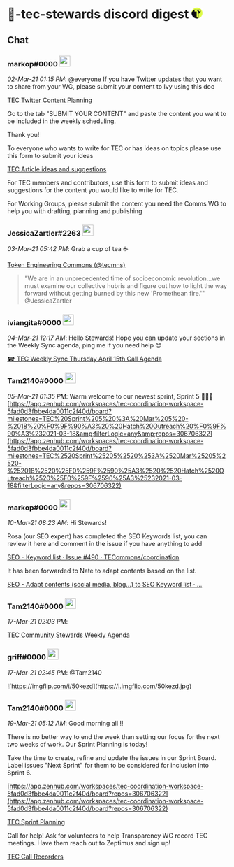 # &#127806;-tec-stewards discord digest <img src="https://github.com/CommonsBuild/tec-branding-assets/blob/main/Logo/Icon/TEC%20Icon%20Color@2x.png?raw=true"  width="25" height="25" /></h3>


## Chat


<h3>markop#0000  <img src="https://cdn.discordapp.com/avatars/815624775724564510/a8e2fa24b7db895b863d52ced04908d7.png" width="25" height="25" /></h3>

_02-Mar-21 01:15 PM_:	@everyone If you have Twitter updates that you want to share from your WG, please submit your content to Ivy using this doc 

[TEC Twitter Content Planning](https://docs.google.com/spreadsheets/d/1TEag2jkNqgpFX9oqsqHZ_cQc6UboggIb6Rxctly15fU/edit)

Go to the tab "SUBMIT YOUR CONTENT" and paste the content you want to be included in the weekly scheduling. 

Thank you!

                    
To everyone who wants to write for TEC or has ideas on topics please use this form to submit your ideas 

[TEC Article ideas and suggestions](https://forms.gle/G2et5UhDmFNSj8CY6)

For TEC members and contributors, use this form to submit ideas and suggestions for the content you would like to write for TEC. 

For Working Groups, please submit the content you need the Comms WG to help you with drafting, planning and publishing


<h3>JessicaZartler#2263  <img src="https://cdn.discordapp.com/avatars/734527275630067746/f22afc0e56286dfc9b99181251f9be5b.png" width="25" height="25" /></h3>

_03-Mar-21 05:42 PM_:	Grab a cup of tea ☕

[Token Engineering Commons (@tecmns)](https://twitter.com/tecmns/status/1367234948747436034)
> "We are in an unprecedented time of socioeconomic revolution...we must examine our collective hubris and figure out how to light the way forward without getting burned by this new 'Promethean fire.'" @JessicaZartler 

<h3>iviangita#0000  <img src="https://cdn.discordapp.com/avatars/815624775724564510/a94600fc5acd9eacf7dd7b30be7000ef.png" width="25" height="25" /></h3>

_04-Mar-21 12:17 AM_:	Hello Stewards! Hope you can update your sections in the Weekly Sync agenda, ping me if you need help 😊

[☎ TEC Weekly Sync Thursday April 15th Call Agenda](https://docs.google.com/document/d/1hdGDugNqB33lsWn7eTWIeIt2CQ5HHTqvdYKru5wquG4/edit#)


<h3>Tam2140#0000  <img src="https://cdn.discordapp.com/avatars/815624775724564510/9b56f59ac341f2eb929f1ff31e73c240.png" width="25" height="25" /></h3>

_05-Mar-21 01:35 PM_:	Warm welcome to our newest sprint, Sprint 5  🐣🐣🐣
[https://app.zenhub.com/workspaces/tec-coordination-workspace-5fad0d3fbbe4da0011c2f40d/board?milestones=TEC%20Sprint%205%20%3A%20Mar%205%20-%2018%20%F0%9F%90%A3%20%20Hatch%20Outreach%20%F0%9F%90%A3%232021-03-18&amp;filterLogic=any&amp;repos=306706322](https://app.zenhub.com/workspaces/tec-coordination-workspace-5fad0d3fbbe4da0011c2f40d/board?milestones=TEC%2520Sprint%25205%2520%253A%2520Mar%25205%2520-%252018%2520%25F0%259F%2590%25A3%2520%2520Hatch%2520Outreach%2520%25F0%259F%2590%25A3%25232021-03-18&filterLogic=any&repos=306706322)


<h3>markop#0000  <img src="https://cdn.discordapp.com/avatars/815624775724564510/a8e2fa24b7db895b863d52ced04908d7.png" width="25" height="25" /></h3>

_10-Mar-21 08:23 AM_:	Hi Stewards!

Rosa (our SEO expert) has completed the SEO Keywords list, you can review it here and comment in the issue if you have anything to add 

[SEO - Keyword list &#183; Issue #490 &#183; TECommons/coordination](https://github.com/CommonsBuild/coordination/issues/490#issuecomment-795400021)

It has been forwarded to Nate to adapt contents based on the list. 

[SEO - Adapt contents (social media, blog...) to SEO Keyword list &#183; ...](https://github.com/CommonsBuild/coordination/issues/491)

<h3>Tam2140#0000  <img src="https://cdn.discordapp.com/avatars/815624775724564510/9b56f59ac341f2eb929f1ff31e73c240.png" width="25" height="25" /></h3>

_17-Mar-21 02:03 PM_:	

[TEC Community Stewards Weekly Agenda](https://docs.google.com/document/d/1VQNgAThqMLaQrF21uoQabWelnyJKLtX-TbqOl8kVb0Q/edit)

<h3>griff#0000  <img src="https://cdn.discordapp.com/avatars/815624775724564510/23751c3738959ac73d50b2ebca98f375.png" width="25" height="25" /></h3>

_17-Mar-21 02:45 PM_:	@Tam2140 

![https://imgflip.com/i/50kezd](https://i.imgflip.com/50kezd.jpg)


<h3>Tam2140#0000  <img src="https://cdn.discordapp.com/avatars/815624775724564510/9b56f59ac341f2eb929f1ff31e73c240.png" width="25" height="25" /></h3>

_19-Mar-21 05:12 AM_:	Good morning all !!

There is no better way to end the week than setting our focus for the next two weeks of work. Our Sprint Planning is today!

Take the time to create, refine and update the issues in our Sprint Board. Label issues "Next Sprint" for them to be considered for inclusion into Sprint 6. 

[https://app.zenhub.com/workspaces/tec-coordination-workspace-5fad0d3fbbe4da0011c2f40d/board?repos=306706322](https://app.zenhub.com/workspaces/tec-coordination-workspace-5fad0d3fbbe4da0011c2f40d/board?repos=306706322)

[TEC Sprint Planning](https://docs.google.com/document/d/1QBuJOBb6Nt7S_RWtncDpyWNRhb1Zw-QSlbV9inc1Au0/edit)

Call for help! Ask for volunteers to help Transparency WG record TEC meetings. Have them reach out to Zeptimus and sign up!

[TEC Call Recorders](https://docs.google.com/spreadsheets/d/112KJwcH0cF87wlKJa5g9Ob5Rtj2Axp0jNs14yP8tbVs/edit)

